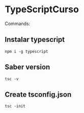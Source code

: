 # TypeScriptCurso

Commands:
## Instalar typescript
`npm i -g typescript`

## Saber version
`tsc -v` 

## Create tsconfig.json
`tsc -init`